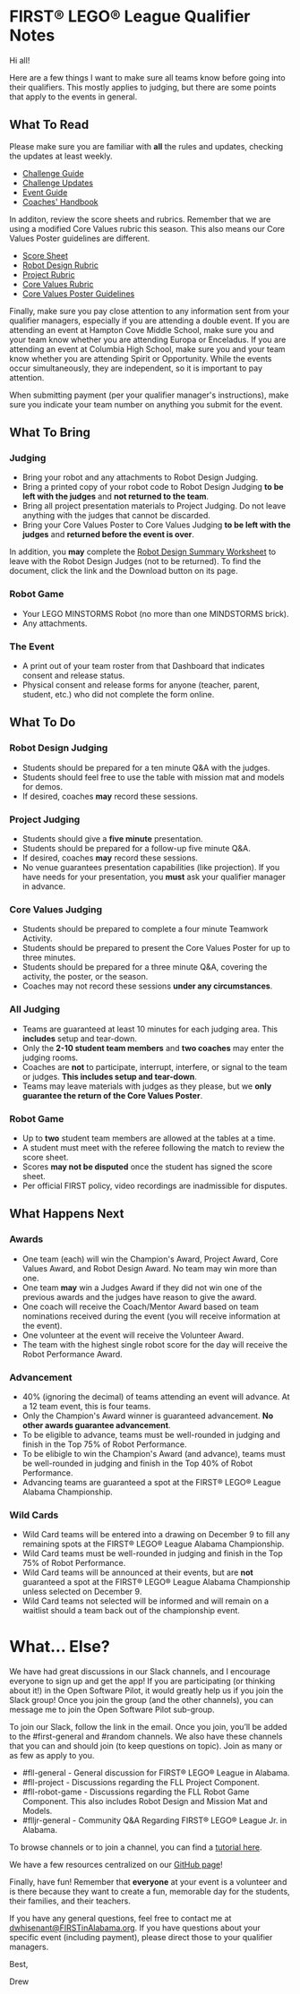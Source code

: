 # FIRST® LEGO® League Qualifier Notes

Hi all! 

Here are a few things I want to make sure all teams know before going into their qualifiers. This mostly applies to judging, but there are some points that apply to the events in general.

## What To Read
Please make sure you are familiar with **all** the rules and updates, checking the updates at least weekly.
* [Challenge Guide](https://firstinspiresst01.blob.core.windows.net/fll/2019/FIRST-FLL-2018-19-ChallengeGuide-Letter.pdf)
* [Challenge Updates](https://firstinspiresst01.blob.core.windows.net/fll/2019/into-orbit-challenge-updates.pdf)
* [Event Guide](https://firstinspiresst01.blob.core.windows.net/fll/2019/fll-event-guide.pdf)
* [Coaches' Handbook](https://www.firstinspires.org/sites/default/files/uploads/resource_library/fll/into-orbit/first-lego-league-coaches-handbook-20182019.pdf?__hstc=208832909.87f78ebe75deea6fd42baa7ae39c7215.1534298382361.1539696045518.1540175119845.11&__hssc=208832909.1.1540175119845&__hsfp=77943524)

In additon, review the score sheets and rubrics. Remember that we are using a modified Core Values rubric this season. This also means our Core Values Poster guidelines are different.
* [Score Sheet](https://firstinspiresst01.blob.core.windows.net/fll/2019/into-orbit-score-sheet.pdf)
* [Robot Design Rubric](https://github.com/drewwhis/alabama-first-lego-league/blob/master/2018-2019/judging/robot-design/rubric.pdf)
* [Project Rubric](https://github.com/drewwhis/alabama-first-lego-league/blob/master/2018-2019/judging/project/rubric.pdf)
* [Core Values Rubric](https://github.com/drewwhis/alabama-first-lego-league/blob/master/2018-2019/judging/core-values/rubric.pdf)
* [Core Values Poster Guidelines](https://github.com/drewwhis/alabama-first-lego-league/blob/master/2018-2019/judging/core-values/poster.pdf)

Finally, make sure you pay close attention to any information sent from your qualifier managers, especially if you are attending a double event. If you are attending an event at Hampton Cove Middle School, make sure you and your team know whether you are attending Europa or Enceladus. If you are attending an event at Columbia High School, make sure you and your team know whether you are attending Spirit or Opportunity. While the events occur simultaneously, they are independent, so it is important to pay attention.

When submitting payment (per your qualifier manager's instructions), make sure you indicate your team number on anything you submit for the event.

## What To Bring
### Judging
* Bring your robot and any attachments to Robot Design Judging.
* Bring a printed copy of your robot code to Robot Design Judging **to be left with the judges** and **not returned to the team**.
* Bring all project presentation materials to Project Judging. Do not leave anything with the judges that cannot be discarded.
* Bring your Core Values Poster to Core Values Judging **to be left with the judges** and **returned before the event is over**.

In addition, you **may** complete the [Robot Design Summary Worksheet](https://github.com/drewwhis/alabama-first-lego-league/blob/master/2018-2019/judging/robot-design/worksheet.docx) to leave with the Robot Design Judges (not to be returned). To find the document, click the link and the Download button on its page.

### Robot Game
* Your LEGO MINSTORMS Robot (no more than one MINDSTORMS brick).
* Any attachments.

### The Event
* A print out of your team roster from that Dashboard that indicates consent and release status.
* Physical consent and release forms for anyone (teacher, parent, student, etc.) who did not complete the form online.

## What To Do
### Robot Design Judging
* Students should be prepared for a ten minute Q&A with the judges.
* Students should feel free to use the table with mission mat and models for demos.
* If desired, coaches **may** record these sessions.

### Project Judging
* Students should give a **five minute** presentation.
* Students should be prepared for a follow-up five minute Q&A.
* If desired, coaches **may** record these sessions.
* No venue guarantees presentation capabilities (like projection). If you have needs for your presentation, you **must** ask your qualifier manager in advance.

### Core Values Judging
* Students should be prepared to complete a four minute Teamwork Activity.
* Students should be prepared to present the Core Values Poster for up to three minutes.
* Students should be prepared for a three minute Q&A, covering the activity, the poster, or the season.
* Coaches may not record these sessions **under any circumstances**.

### All Judging
* Teams are guaranteed at least 10 minutes for each judging area. This **includes** setup and tear-down.
* Only the **2-10 student team members** and **two coaches** may enter the judging rooms.
* Coaches are **not** to participate, interrupt, interfere, or signal to the team or judges. **This includes setup and tear-down**.
* Teams may leave materials with judges as they please, but we **only guarantee the return of the Core Values Poster**.

### Robot Game
* Up to **two** student team members are allowed at the tables at a time.
* A student must meet with the referee following the match to review the score sheet.
* Scores **may not be disputed** once the student has signed the score sheet.
* Per official FIRST policy, video recordings are inadmissible for disputes.

## What Happens Next
### Awards
* One team (each) will win the Champion's Award, Project Award, Core Values Award, and Robot Design Award. No team may win more than one.
* One team **may** win a Judges Award if they did not win one of the previous awards and the judges have reason to give the award.
* One coach will receive the Coach/Mentor Award based on team nominations received during the event (you will receive information at the event).
* One volunteer at the event will receive the Volunteer Award.
* The team with the highest single robot score for the day will receive the Robot Performance Award. 

### Advancement
* 40% (ignoring the decimal) of teams attending an event will advance. At a 12 team event, this is four teams.
* Only the Champion's Award winner is guaranteed advancement. **No other awards guarantee advancement**.
* To be eligible to advance, teams must be well-rounded in judging and finish in the Top 75% of Robot Performance.
* To be elibigle to win the Champion's Award (and advance), teams must be well-rounded in judging and finish in the Top 40% of Robot Performance.
* Advancing teams are guaranteed a spot at the FIRST® LEGO® League Alabama Championship.

### Wild Cards
* Wild Card teams will be entered into a drawing on December 9 to fill any remaining spots at the FIRST® LEGO® League Alabama Championship.
* Wild Card teams must be well-rounded in judging and finish in the Top 75% of Robot Performance.
* Wild Card teams will be announced at their events, but are **not** guaranteed a spot at the FIRST® LEGO® League Alabama Championship unless selected on December 9.
* Wild Card teams not selected will be informed and will remain on a waitlist should a team back out of the championship event.

# What... Else?
We have had great discussions in our Slack channels, and I encourage everyone to sign up and get the app! If you are participating (or thinking about it!) in the Open Software Pilot, it would greatly help us if you join the Slack group! Once you join the group (and the other channels), you can message me to join the Open Software Pilot sub-group.

To join our Slack, follow the link in the email. Once you join, you’ll be added to the #first-general and #random channels. We also have these channels that you can and should join (to keep questions on topic). Join as many or as few as apply to you.

* #fll-general - General discussion for FIRST® LEGO® League in Alabama.
* #fll-project - Discussions regarding the FLL Project Component.
* #fll-robot-game - Discussions regarding the FLL Robot Game Component. This also includes Robot Design and Mission Mat and Models.
* #flljr-general - Community Q&A Regarding FIRST® LEGO® League Jr. in Alabama. 

To browse channels or to join a channel, you can find a [tutorial here](https://get.slack.help/hc/en-us/articles/205239967-Browse-and-join-channels).

We have a few resources centralized on our [GitHub page](https://github.com/drewwhis/alabama-first-lego-league/tree/master/2018-2019)!

Finally, have fun! Remember that **everyone** at your event is a volunteer and is there because they want to create a fun, memorable day for the students, their families, and their teachers.

If you have any general questions, feel free to contact me at dwhisenant@FIRSTinAlabama.org. If you have questions about your specific event (including payment), please direct those to your qualifier managers.

Best,

Drew